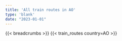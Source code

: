 ```yaml
---
title: 'All train routes in AO'
type: 'blank'
date: "2023-01-01"
---
```


{{< breadcrumbs >}}
{{< train_routes country=AO >}}
